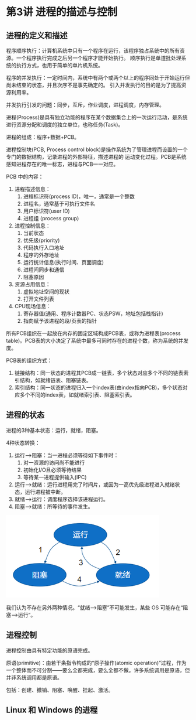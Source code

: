# 第3讲 进程的描述与控制

## 进程的定义和描述

程序顺序执行：计算机系统中只有一个程序在运行，该程序独占系统中的所有资源。一个程序执行完成之后另一个程序才能开始执行。
顺序执行是单道批处理系统的执行方式，也用于简单的单片机系统。

程序的并发执行：一定时间内，系统中有两个或两个以上的程序同处于开始运行但尚未结束的状态，并且次序不是事先确定的。
引入并发执行的目的是为了提高资源利用率。

并发执行引发的问题：同步，互斥，作业调度，进程调度，内存管理。

进程(Process)是具有独立功能的程序在某个数据集合上的一次运行活动，是系统进行资源分配和调度的独立单位，也称任务(Task)。

进程的组成：程序+数据+PCB。

进程控制块(PCB, Process control block)是操作系统为了管理进程而设置的一个专门的数据结构，记录进程的外部特征，描述进程的
运动变化过程。PCB是系统感知进程存在的唯一标志，进程与PCB一一对应。

PCB 中的内容：

1. 进程描述信息：
    1. 进程标识符(process ID)，唯一，通常是一个整数
    2. 进程名，通常基于可执行文件名
    3. 用户标识符(user ID)
    4. 进程组 (process group)
2. 进程控制信息：
    1. 当前状态
    2. 优先级(priority)
    3. 代码执行入口地址
    4. 程序的外存地址
    5. 运行统计信息(执行时间、页面调度)
    6. 进程间同步和通信
    7. 阻塞原因
3. 资源占用信息：
    1. 虚拟地址空间的现状
    2. 打开文件列表
4. CPU现场信息：
    1. 寄存器值(通用、程序计数器PC、状态PSW，地址包括栈指针)
    2. 指向赋予该进程的段/页表的指针

所有PCB组织在一起放在内存的固定区域构成PCB表，或称为进程表(process table)。PCB表的大小决定了系统中最多可同时存在的进程个数，称为系统的并发度。

PCB表的组织方式：

1. 链接结构：同一状态的进程其PCB成一链表，多个状态对应多个不同的链表索引结构，如就绪链表、阻塞链表。
2. 索引结构：同一状态的进程归入一个index表(由index指向PCB)，多个状态对应多个不同的index表，如就绪索引表、阻塞索引表。

## 进程的状态

进程的3种基本状态：运行，就绪，阻塞。

4种状态转换：

1. 运行-->阻塞：当一进程必须等待如下事件时：
    1. 对一资源的访问尚不能进行
    2. 初始化I/O且必须等待结果
    3. 等待某一进程提供输入(IPC)
2. 运行-->就绪：运行进程用完了时间片，或因为一高优先级进程进入就绪状态，运行进程被中断。
3. 就绪-->运行：调度程序选择该进程运行。
4. 阻塞-->就绪：所等待的事件发生。

![ch3_img1](../../assets/images/course_notes/operating_system/ch3_img1.png)

我们认为不存在另外两种情况。“就绪-->阻塞”不可能发生，某些 OS 可能存在“阻塞-->运行”。

## 进程控制

进程控制由具有特定功能的原语完成。

原语(primitive)：由若干条指令构成的“原子操作(atomic operation)”过程，作为一个整体而不可分割——要么全都完成，要么全都不做。许多系统调用是原语，但并非系统调用都是原语。

包括：创建、撤销、阻塞、唤醒、挂起、激活。

## Linux 和 Windows 的进程
